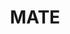 ---
layout: comp
title: "MATE"
full-logo: "https://raw.githubusercontent.com/CabrilloRoboticsClub/cabrillorobotics.github.io/what-a-theme-test/assets/images/comps/mate-logo.webp"
title-logo: 
hero-image: "https://raw.githubusercontent.com/CabrilloRoboticsClub/cabrillorobotics.github.io/what-a-theme-test/assets/images/support-us-hero.webp"
description: "The MATE ROV Competition is an international robotics competition in which teams create underwater Remotely Operated Vehicles (ROVs).  ROVs are piloted, and are typically used for ocean exploration and precise manipulation of objects in hazardous areas. MATE ROV's competition attempts to mirror these missions, with tasks involving coral restoration, mooring array maintenance, and sample collections."
---